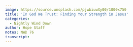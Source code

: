 ```yaml
---
image: https://source.unsplash.com/pjwbiuwXy00/1000x750
title: 'In God We Trust: Finding Your Strength in Jesus'
categories:
  - Nightly Wind Down
author: Hope Staff
notes: NWD 76
transcript:
---
```

